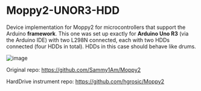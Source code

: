 # Moppy2-UNOR3-HDD
Device implementation for Moppy2 for microcontrollers that support the Arduino **framework**.  This one was set up exactly for **Arduino Uno R3** (via the Arduino IDE) with two L298N connected, each with two HDDs connected (four HDDs in total). HDDs in this case should behave like drums.

![image](https://github.com/DJPatron/Moppy2-UNOR3-HDD/assets/67385488/dfc7d265-7752-48df-96df-5b977975f38a)


Original repo: https://github.com/Sammy1Am/Moppy2

HardDrive instrument repo: https://github.com/hgrosic/Moppy2

